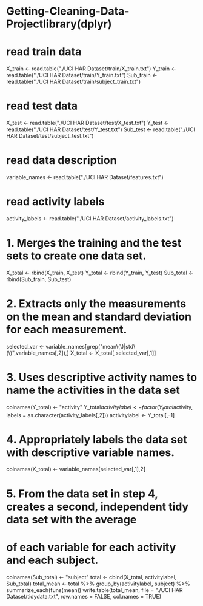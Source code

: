 # Getting-Cleaning-Data-Projectlibrary(dplyr)

# read train data
X_train <- read.table("./UCI HAR Dataset/train/X_train.txt")
Y_train <- read.table("./UCI HAR Dataset/train/Y_train.txt")
Sub_train <- read.table("./UCI HAR Dataset/train/subject_train.txt")

# read test data
X_test <- read.table("./UCI HAR Dataset/test/X_test.txt")
Y_test <- read.table("./UCI HAR Dataset/test/Y_test.txt")
Sub_test <- read.table("./UCI HAR Dataset/test/subject_test.txt")

# read data description
variable_names <- read.table("./UCI HAR Dataset/features.txt")

# read activity labels
activity_labels <- read.table("./UCI HAR Dataset/activity_labels.txt")

# 1. Merges the training and the test sets to create one data set.
X_total <- rbind(X_train, X_test)
Y_total <- rbind(Y_train, Y_test)
Sub_total <- rbind(Sub_train, Sub_test)

# 2. Extracts only the measurements on the mean and standard deviation for each measurement.
selected_var <- variable_names[grep("mean\\(\\)|std\\(\\)",variable_names[,2]),]
X_total <- X_total[,selected_var[,1]]

# 3. Uses descriptive activity names to name the activities in the data set
colnames(Y_total) <- "activity"
Y_total$activitylabel <- factor(Y_total$activity, labels = as.character(activity_labels[,2]))
activitylabel <- Y_total[,-1]

# 4. Appropriately labels the data set with descriptive variable names.
colnames(X_total) <- variable_names[selected_var[,1],2]

# 5. From the data set in step 4, creates a second, independent tidy data set with the average
# of each variable for each activity and each subject.
colnames(Sub_total) <- "subject"
total <- cbind(X_total, activitylabel, Sub_total)
total_mean <- total %>% group_by(activitylabel, subject) %>% summarize_each(funs(mean))
write.table(total_mean, file = "./UCI HAR Dataset/tidydata.txt", row.names = FALSE, col.names = TRUE)
